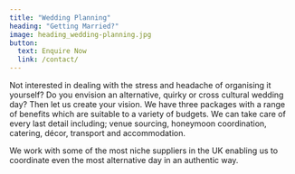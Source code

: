 ```yaml
---
title: "Wedding Planning"
heading: "Getting Married?"
image: heading_wedding-planning.jpg
button:
  text: Enquire Now
  link: /contact/
---
```


Not interested in dealing with the stress and headache of organising it yourself? Do you envision an alternative, quirky or cross cultural wedding day? Then let us create your vision. We have three packages with a range of benefits which are suitable to a variety of budgets. We can take care of every last detail including; venue sourcing, honeymoon coordination, catering, décor, transport and accommodation.

We work with some of the most niche suppliers in the UK enabling us to coordinate even the most alternative day in an authentic way.

